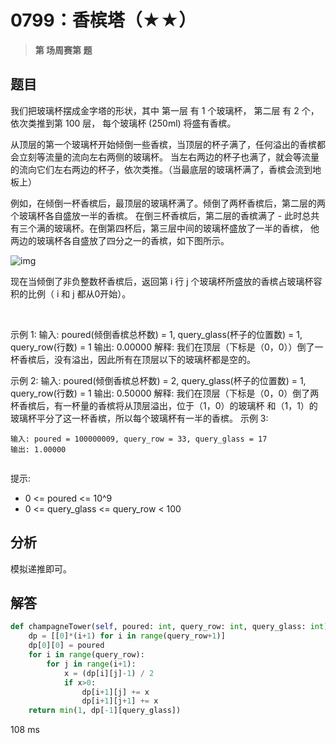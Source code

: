 # 0799：香槟塔（★★）


> **第  场周赛第  题**

## 题目

我们把玻璃杯摆成金字塔的形状，其中 第一层 有 1 个玻璃杯， 第二层 有 2 个，依次类推到第 100 层，
每个玻璃杯 (250ml) 将盛有香槟。

从顶层的第一个玻璃杯开始倾倒一些香槟，当顶层的杯子满了，任何溢出的香槟都会立刻等流量的流向左右两侧的玻璃杯。
当左右两边的杯子也满了，就会等流量的流向它们左右两边的杯子，依次类推。（当最底层的玻璃杯满了，香槟会流到地板上）

例如，在倾倒一杯香槟后，最顶层的玻璃杯满了。倾倒了两杯香槟后，第二层的两个玻璃杯各自盛放一半的香槟。
在倒三杯香槟后，第二层的香槟满了 - 此时总共有三个满的玻璃杯。在倒第四杯后，第三层中间的玻璃杯盛放了一半的香槟，
他两边的玻璃杯各自盛放了四分之一的香槟，如下图所示。

![img](https://s3-lc-upload.s3.amazonaws.com/uploads/2018/03/09/tower.png)

现在当倾倒了非负整数杯香槟后，返回第 i 行 j 个玻璃杯所盛放的香槟占玻璃杯容积的比例（ i 和 j 都从0开始）。

 

示例 1:
    输入: poured(倾倒香槟总杯数) = 1, query_glass(杯子的位置数) = 1, query_row(行数) = 1
    输出: 0.00000
    解释: 我们在顶层（下标是（0，0））倒了一杯香槟后，没有溢出，因此所有在顶层以下的玻璃杯都是空的。

示例 2:
    输入: poured(倾倒香槟总杯数) = 2, query_glass(杯子的位置数) = 1, query_row(行数) = 1
    输出: 0.50000
    解释: 我们在顶层（下标是（0，0）倒了两杯香槟后，有一杯量的香槟将从顶层溢出，位于（1，0）的玻璃杯
    和（1，1）的玻璃杯平分了这一杯香槟，所以每个玻璃杯有一半的香槟。
示例 3:
    
    输入: poured = 100000009, query_row = 33, query_glass = 17
    输出: 1.00000
     

提示:
- 0 <= poured <= 10^9
- 0 <= query_glass <= query_row < 100



## 分析

模拟递推即可。

## 解答

```python
def champagneTower(self, poured: int, query_row: int, query_glass: int) -> float:
    dp = [[0]*(i+1) for i in range(query_row+1)]
    dp[0][0] = poured
    for i in range(query_row):
        for j in range(i+1):
            x = (dp[i][j]-1) / 2
            if x>0:
                dp[i+1][j] += x
                dp[i+1][j+1] += x
    return min(1, dp[-1][query_glass])
```
108 ms

